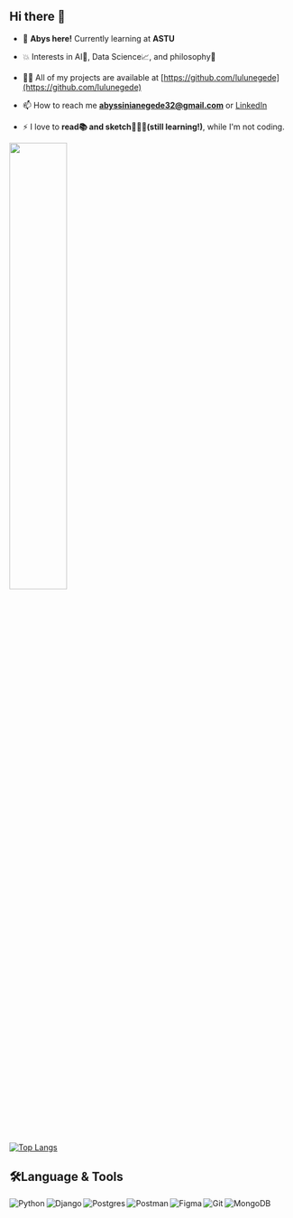 ## Hi there 👋

- 🌱 **Abys here!** Currently learning at **ASTU**

<!-- - 🔭 I’m currently working on **** -->

- 💥 Interests in AI🤖, Data Science📈, and philosophy🌌

- 👨‍💻 All of my projects are available at [https://github.com/lulunegede](https://github.com/lulunegede)

- 📫 How to reach me **abyssinianegede32@gmail.com** or [LinkedIn]()

- ⚡ I love to **read📚 and sketch🧑🏽‍🎨(still learning!)**, while I'm not coding.


<img width="45%" src="https://github-readme-stats.vercel.app/api?username=lulunegede&show_icons=true&theme=midnight-purple" />


[![Top Langs](https://github-readme-stats.vercel.app/api/top-langs/?username=lulunegede&layout=compact&theme=transparent&langs_count=9)](https://github.com/lulunegede/github-readme-stats)

## 🛠Language & Tools
<img align="left" alt="Python" src="https://img.shields.io/badge/python-3670A0?style=for-the-badge&logo=python&logoColor=ffdd54" href="https://www.python.org"/>
<img align="left" alt="Django" src="https://img.shields.io/badge/django-%23092E20.svg?style=for-the-badge&logo=django&logoColor=white"/>
<img align="left" alt="Postgres" src="https://img.shields.io/badge/postgres-%23316192.svg?style=for-the-badge&logo=postgresql&logoColor=white"/>
<img align="left" alt="Postman" src="https://img.shields.io/badge/Postman-FF6C37?style=for-the-badge&logo=postman&logoColor=white"/>
<img align="left" alt="Figma" src="https://img.shields.io/badge/figma-%23F24E1E.svg?style=for-the-badge&logo=figma&logoColor=white"/>
<img align="left" alt="Git" src="https://img.shields.io/badge/git-%23F05033.svg?style=for-the-badge&logo=git&logoColor=white"/>
<img align="left" alt="MongoDB" src="https://img.shields.io/badge/MongoDB-%234ea94b.svg?style=for-the-badge&logo=mongodb&logoColor=white"/>
